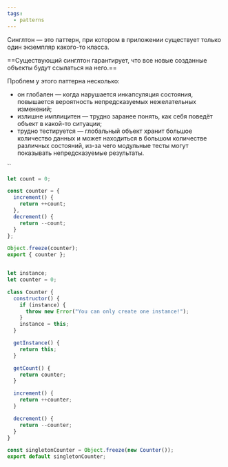 ```yaml
---
tags:
  - patterns
---
```

Синглтон — это паттерн, при котором в приложении существует только один экземпляр какого-то класса. 

==Существующий синглтон гарантирует, что все новые созданные объекты будут ссылаться на него.==

Проблем у этого паттерна несколько:

- он глобален — когда нарушается инкапсуляция состояния, повышается вероятность непредсказуемых нежелательных изменений;
- излишне имплицитен — трудно заранее понять, как себя поведёт объект в какой-то ситуации;
- трудно тестируется — глобальный объект хранит большое количество данных и может находиться в большом количестве различных состояний, из-за чего модульные тесты могут показывать непредсказуемые результаты.

``
```js
let count = 0;

const counter = {
  increment() {
    return ++count;
  },
  decrement() {
    return --count;
  }
};

Object.freeze(counter);
export { counter };
```

```js

let instance;
let counter = 0;

class Counter {
  constructor() {
    if (instance) {
      throw new Error("You can only create one instance!");
    }
    instance = this;
  }

  getInstance() {
    return this;
  }

  getCount() {
    return counter;
  }

  increment() {
    return ++counter;
  }

  decrement() {
    return --counter;
  }
}

const singletonCounter = Object.freeze(new Counter());
export default singletonCounter;
```